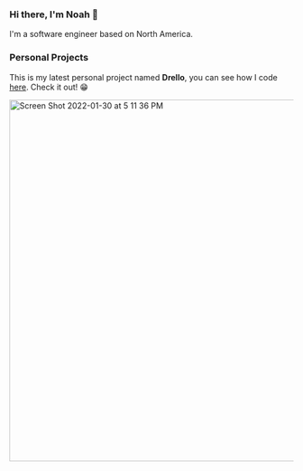 ### Hi there, I'm Noah 👋

I'm a software engineer based on North America.

### Personal Projects

This is my latest personal project named **Drello**, you can see how I code [here](https://github.com/setunas/drello-api#drello-overview). Check it out! 😁

<img width="640" alt="Screen Shot 2022-01-30 at 5 11 36 PM" src="https://user-images.githubusercontent.com/12164726/152096478-c5afd4dd-1306-464c-a9e2-f326a1b5a198.png">
